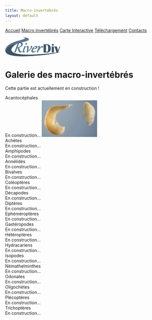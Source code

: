 ```yaml
---
title: Macro-invertébrés
layout: default
---
```


<link rel="stylesheet" href="{{ '/css/style.css' | relative_url }}">

<div class="tab-container">
    <a href="index" class="tab-button">Accueil</a>
    <a href="macroinv" class="tab-button">Macro invertébrés</a>
    <a href="map" class="tab-button">Carte Interactive</a>
    <a href="downloads" class="tab-button">Téléchargement</a>
    <a href="contacts" class="tab-button">Contacts</a>
</div>

<script>
  document.addEventListener("DOMContentLoaded", function() {
      const tabs = document.querySelectorAll(".tab-button");
      const currentPath = window.location.pathname;

      tabs.forEach(tab => {
          if (tab.getAttribute("href") === currentPath) {
              tab.classList.add("active");
          }
      });
  });
</script>

<p align="left">
    <img src="images/RD.png" alt="Logo 1" width="180">
</p>

# Galerie des macro-invertébrés

Cette partie est actuellement en construction !

<link rel="stylesheet" href="https://cdnjs.cloudflare.com/ajax/libs/font-awesome/6.0.0/css/all.min.css">

<section id="faq">
    <div class="faq-item">
        <div class="faq-question"><i class="fa-solid fa-chevron-down"></i> Acantocéphales</div>
        <div class="faq-answer" style="text-align: justify;">En construction... 
        <img src="images/ACH.jpg" alt="Logo 1" width="180"></div>
    </div>
    <div class="faq-item">
        <div class="faq-question"><i class="fa-solid fa-chevron-down"></i> Achètes</div>
        <div class="faq-answer" style="text-align: justify;">En construction...</div>
    </div>
    <div class="faq-item">
        <div class="faq-question"><i class="fa-solid fa-chevron-down"></i> Amphipodes</div>
        <div class="faq-answer" style="text-align: justify;">En construction...</div>
    </div>
    <div class="faq-item">
        <div class="faq-question"><i class="fa-solid fa-chevron-down"></i> Annélidés</div>
        <div class="faq-answer" style="text-align: justify;">En construction...</div>
    </div>
    <div class="faq-item">
        <div class="faq-question"><i class="fa-solid fa-chevron-down"></i> Bivalves</div>
        <div class="faq-answer" style="text-align: justify;">En construction...</div>
    </div>
    <div class="faq-item">
        <div class="faq-question"><i class="fa-solid fa-chevron-down"></i> Coléoptères</div>
        <div class="faq-answer" style="text-align: justify;">En construction...</div>
    </div>
    <div class="faq-item">
        <div class="faq-question"><i class="fa-solid fa-chevron-down"></i> Décapodes</div>
        <div class="faq-answer" style="text-align: justify;">En construction...</div>
    </div>
    <div class="faq-item">
        <div class="faq-question"><i class="fa-solid fa-chevron-down"></i> Diptères</div>
        <div class="faq-answer" style="text-align: justify;">En construction...</div>
    </div>
    <div class="faq-item">
        <div class="faq-question"><i class="fa-solid fa-chevron-down"></i> Ephéméroptères</div>
        <div class="faq-answer" style="text-align: justify;">En construction...</div>
    </div>
    <div class="faq-item">
        <div class="faq-question"><i class="fa-solid fa-chevron-down"></i> Gastéropodes</div>
        <div class="faq-answer" style="text-align: justify;">En construction...</div>
    </div>
    <div class="faq-item">
        <div class="faq-question"><i class="fa-solid fa-chevron-down"></i> Hétéroptères</div>
        <div class="faq-answer" style="text-align: justify;">En construction...</div>
    </div>
    <div class="faq-item">
        <div class="faq-question"><i class="fa-solid fa-chevron-down"></i> Hydracariens</div>
        <div class="faq-answer" style="text-align: justify;">En construction...</div>
    </div>
    <div class="faq-item">
        <div class="faq-question"><i class="fa-solid fa-chevron-down"></i> Isopodes</div>
        <div class="faq-answer" style="text-align: justify;">En construction...</div>
    </div>
    <div class="faq-item">
        <div class="faq-question"><i class="fa-solid fa-chevron-down"></i> Némathelminthes</div>
        <div class="faq-answer" style="text-align: justify;">En construction...</div>
    </div>
    <div class="faq-item">
        <div class="faq-question"><i class="fa-solid fa-chevron-down"></i> Odonates</div>
        <div class="faq-answer" style="text-align: justify;">En construction...</div>
    </div>
    <div class="faq-item">
        <div class="faq-question"><i class="fa-solid fa-chevron-down"></i> Oligochètes</div>
        <div class="faq-answer" style="text-align: justify;">En construction...</div>
    </div>
    <div class="faq-item">
        <div class="faq-question"><i class="fa-solid fa-chevron-down"></i> Plécoptères</div>
        <div class="faq-answer" style="text-align: justify;">En construction...</div>
    </div>
    <div class="faq-item">
        <div class="faq-question"><i class="fa-solid fa-chevron-down"></i> Trichoptères</div>
        <div class="faq-answer" style="text-align: justify;">En construction...</div>
    </div>  
</section>

<script>
    document.querySelectorAll('.faq-question').forEach(item => {
        item.addEventListener('click', () => {
            let answer = item.nextElementSibling;
            let icon = item.querySelector('i');
            answer.classList.toggle('open');
            icon.classList.toggle('fa-chevron-down');
            icon.classList.toggle('fa-chevron-up');
        });
    });
</script>
